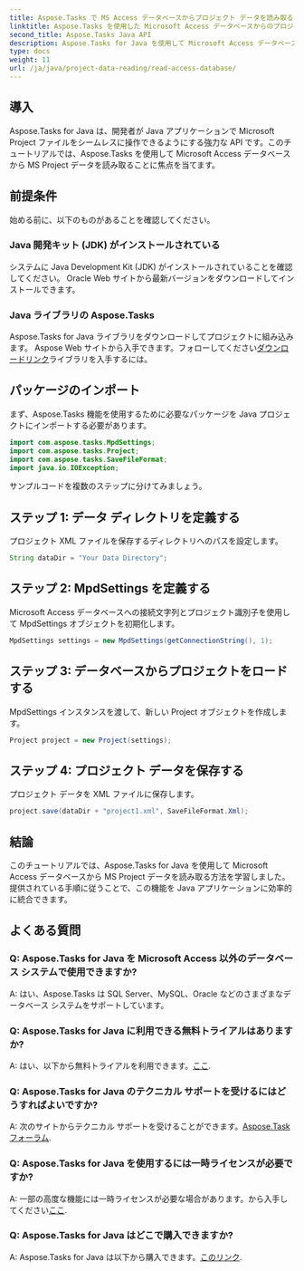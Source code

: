```yaml
---
title: Aspose.Tasks で MS Access データベースからプロジェクト データを読み取る
linktitle: Aspose.Tasks を使用した Microsoft Access データベースからのプロジェクト データの読み取り
second_title: Aspose.Tasks Java API
description: Aspose.Tasks for Java を使用して Microsoft Access データベースから MS Project データを読み取る方法を学びます。シームレスな統合については、段階的なチュートリアルに従ってください。
type: docs
weight: 11
url: /ja/java/project-data-reading/read-access-database/
---
```

## 導入
Aspose.Tasks for Java は、開発者が Java アプリケーションで Microsoft Project ファイルをシームレスに操作できるようにする強力な API です。このチュートリアルでは、Aspose.Tasks を使用して Microsoft Access データベースから MS Project データを読み取ることに焦点を当てます。
## 前提条件
始める前に、以下のものがあることを確認してください。
### Java 開発キット (JDK) がインストールされている
システムに Java Development Kit (JDK) がインストールされていることを確認してください。 Oracle Web サイトから最新バージョンをダウンロードしてインストールできます。
### Java ライブラリの Aspose.Tasks
 Aspose.Tasks for Java ライブラリをダウンロードしてプロジェクトに組み込みます。 Aspose Web サイトから入手できます。フォローしてください[ダウンロードリンク](https://releases.aspose.com/tasks/java/)ライブラリを入手するには。

## パッケージのインポート
まず、Aspose.Tasks 機能を使用するために必要なパッケージを Java プロジェクトにインポートする必要があります。
```java
import com.aspose.tasks.MpdSettings;
import com.aspose.tasks.Project;
import com.aspose.tasks.SaveFileFormat;
import java.io.IOException;
```

サンプルコードを複数のステップに分けてみましょう。
## ステップ 1: データ ディレクトリを定義する
プロジェクト XML ファイルを保存するディレクトリへのパスを設定します。
```java
String dataDir = "Your Data Directory";
```
## ステップ 2: MpdSettings を定義する
Microsoft Access データベースへの接続文字列とプロジェクト識別子を使用して MpdSettings オブジェクトを初期化します。
```java
MpdSettings settings = new MpdSettings(getConnectionString(), 1);
```
## ステップ 3: データベースからプロジェクトをロードする
MpdSettings インスタンスを渡して、新しい Project オブジェクトを作成します。
```java
Project project = new Project(settings);
```
## ステップ 4: プロジェクト データを保存する
プロジェクト データを XML ファイルに保存します。
```java
project.save(dataDir + "project1.xml", SaveFileFormat.Xml);
```

## 結論
このチュートリアルでは、Aspose.Tasks for Java を使用して Microsoft Access データベースから MS Project データを読み取る方法を学習しました。提供されている手順に従うことで、この機能を Java アプリケーションに効率的に統合できます。
## よくある質問
### Q: Aspose.Tasks for Java を Microsoft Access 以外のデータベース システムで使用できますか?
A: はい、Aspose.Tasks は SQL Server、MySQL、Oracle などのさまざまなデータベース システムをサポートしています。
### Q: Aspose.Tasks for Java に利用できる無料トライアルはありますか?
 A: はい、以下から無料トライアルを利用できます。[ここ](https://releases.aspose.com/).
### Q: Aspose.Tasks for Java のテクニカル サポートを受けるにはどうすればよいですか?
 A: 次のサイトからテクニカル サポートを受けることができます。[Aspose.Task フォーラム](https://forum.aspose.com/c/tasks/15).
### Q: Aspose.Tasks for Java を使用するには一時ライセンスが必要ですか?
 A: 一部の高度な機能には一時ライセンスが必要な場合があります。から入手してください[ここ](https://purchase.aspose.com/temporary-license/).
### Q: Aspose.Tasks for Java はどこで購入できますか?
 A: Aspose.Tasks for Java は以下から購入できます。[このリンク](https://purchase.aspose.com/buy).